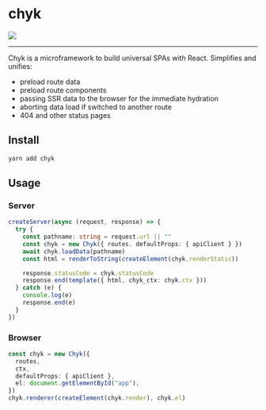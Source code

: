 # chyk

<img src="https://i.imgur.com/0fU07ox.png">

---

Chyk is a microframework to build universal SPAs with React.
Simplifies and unifies:

- preload route data
- preload route components
- passing SSR data to the browser for the immediate hydration
- aborting data load if switched to another route
- 404 and other status pages

## Install

```sh
yarn add chyk
```

## Usage

### Server

```ts
createServer(async (request, response) => {
  try {
    const pathname: string = request.url || ""
    const chyk = new Chyk({ routes, defaultProps: { apiClient } })
    await chyk.loadData(pathname)
    const html = renderToString(createElement(chyk.renderStatic))

    response.statusCode = chyk.statusCode
    response.end(template({ html, chyk_ctx: chyk.ctx }))
  } catch (e) {
    console.log(e)
    response.end(e)
  }
})
```

### Browser

```ts
const chyk = new Chyk({
  routes,
  ctx,
  defaultProps: { apiClient },
  el: document.getElementById("app"),
})
chyk.renderer(createElement(chyk.render), chyk.el)
```
